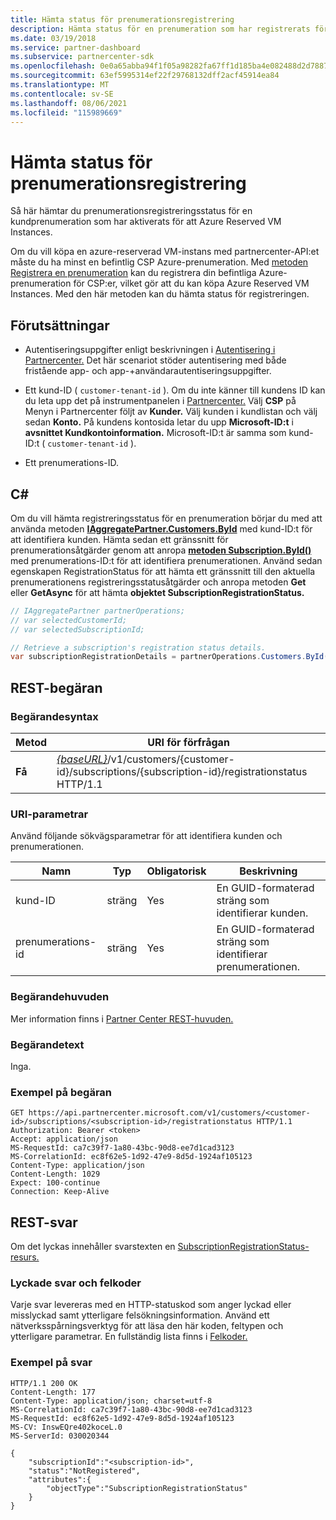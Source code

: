 ```yaml
---
title: Hämta status för prenumerationsregistrering
description: Hämta status för en prenumeration som har registrerats för användning med Azure Reserved VM Instances.
ms.date: 03/19/2018
ms.service: partner-dashboard
ms.subservice: partnercenter-sdk
ms.openlocfilehash: 0e0a65abba94f1f05a98282fa67ff1d185ba4e082488d2d7887b4e9346c38967
ms.sourcegitcommit: 63ef5995314ef22f29768132dff2acf45914ea84
ms.translationtype: MT
ms.contentlocale: sv-SE
ms.lasthandoff: 08/06/2021
ms.locfileid: "115989669"
---
```

# <a name="get-subscription-registration-status"></a>Hämta status för prenumerationsregistrering

Så här hämtar du prenumerationsregistreringsstatus för en kundprenumeration som har aktiverats för att Azure Reserved VM Instances.

Om du vill köpa en azure-reserverad VM-instans med partnercenter-API:et måste du ha minst en befintlig CSP Azure-prenumeration. Med [metoden Registrera en prenumeration](register-a-subscription.md) kan du registrera din befintliga Azure-prenumeration för CSP:er, vilket gör att du kan köpa Azure Reserved VM Instances. Med den här metoden kan du hämta status för registreringen.

## <a name="prerequisites"></a>Förutsättningar

- Autentiseringsuppgifter enligt beskrivningen i [Autentisering i Partnercenter.](partner-center-authentication.md) Det här scenariot stöder autentisering med både fristående app- och app-+användarautentiseringsuppgifter.

- Ett kund-ID ( `customer-tenant-id` ). Om du inte känner till kundens ID kan du leta upp det på instrumentpanelen i [Partnercenter.](https://partner.microsoft.com/dashboard) Välj **CSP** på Menyn i Partnercenter följt av **Kunder.** Välj kunden i kundlistan och välj sedan **Konto.** På kundens kontosida letar du upp **Microsoft-ID:t** i **avsnittet Kundkontoinformation.** Microsoft-ID:t är samma som kund-ID:t ( `customer-tenant-id` ).

- Ett prenumerations-ID.

## <a name="c"></a>C\#

Om du vill hämta registreringsstatus för en prenumeration börjar du med att använda metoden [**IAggregatePartner.Customers.ById**](/dotnet/api/microsoft.store.partnercenter.customers.icustomercollection.byid) med kund-ID:t för att identifiera kunden. Hämta sedan ett gränssnitt för prenumerationsåtgärder genom att anropa [**metoden Subscription.ById()**](/dotnet/api/microsoft.store.partnercenter.subscriptions.isubscriptioncollection.byid) med prenumerations-ID:t för att identifiera prenumerationen. Använd sedan egenskapen RegistrationStatus för att hämta ett gränssnitt till den aktuella prenumerationens registreringsstatusåtgärder och anropa metoden **Get** eller **GetAsync** för att hämta **objektet SubscriptionRegistrationStatus.**

``` csharp
// IAggregatePartner partnerOperations;
// var selectedCustomerId;
// var selectedSubscriptionId;

// Retrieve a subscription's registration status details.
var subscriptionRegistrationDetails = partnerOperations.Customers.ById(selectedCustomerId).Subscriptions.ById(selectedSubscriptionId).RegistrationStatus.Get();
```

## <a name="rest-request"></a>REST-begäran

### <a name="request-syntax"></a>Begärandesyntax

| Metod    | URI för förfrågan                                                                                                                        |
|-----------|------------------------------------------------------------------------------------------------------------------------------------|
| **Få**  | [*{baseURL}*](partner-center-rest-urls.md)/v1/customers/{customer-id}/subscriptions/{subscription-id}/registrationstatus HTTP/1.1 |

### <a name="uri-parameters"></a>URI-parametrar

Använd följande sökvägsparametrar för att identifiera kunden och prenumerationen.

| Namn                    | Typ       | Obligatorisk | Beskrivning                                                   |
|-------------------------|------------|----------|---------------------------------------------------------------|
| kund-ID             | sträng     | Yes      | En GUID-formaterad sträng som identifierar kunden.         |
| prenumerations-id         | sträng     | Yes      | En GUID-formaterad sträng som identifierar prenumerationen.     |

### <a name="request-headers"></a>Begärandehuvuden

Mer information finns i [Partner Center REST-huvuden.](headers.md)

### <a name="request-body"></a>Begärandetext

Inga.

### <a name="request-example"></a>Exempel på begäran

```http
GET https://api.partnercenter.microsoft.com/v1/customers/<customer-id>/subscriptions/<subscription-id>/registrationstatus HTTP/1.1
Authorization: Bearer <token>
Accept: application/json
MS-RequestId: ca7c39f7-1a80-43bc-90d8-ee7d1cad3123
MS-CorrelationId: ec8f62e5-1d92-47e9-8d5d-1924af105123
Content-Type: application/json
Content-Length: 1029
Expect: 100-continue
Connection: Keep-Alive
```

## <a name="rest-response"></a>REST-svar

Om det lyckas innehåller svarstexten en [SubscriptionRegistrationStatus-resurs.](subscription-resources.md#subscriptionregistrationstatus)

### <a name="response-success-and-error-codes"></a>Lyckade svar och felkoder

Varje svar levereras med en HTTP-statuskod som anger lyckad eller misslyckad samt ytterligare felsökningsinformation. Använd ett nätverksspårningsverktyg för att läsa den här koden, feltypen och ytterligare parametrar. En fullständig lista finns i [Felkoder.](error-codes.md)

### <a name="response-example"></a>Exempel på svar

```http
HTTP/1.1 200 OK
Content-Length: 177
Content-Type: application/json; charset=utf-8
MS-CorrelationId: ca7c39f7-1a80-43bc-90d8-ee7d1cad3123
MS-RequestId: ec8f62e5-1d92-47e9-8d5d-1924af105123
MS-CV: InswEQre402koceL.0
MS-ServerId: 030020344

{
    "subscriptionId":"<subscription-id>",
    "status":"NotRegistered",
    "attributes":{
        "objectType":"SubscriptionRegistrationStatus"
    }
}
```
